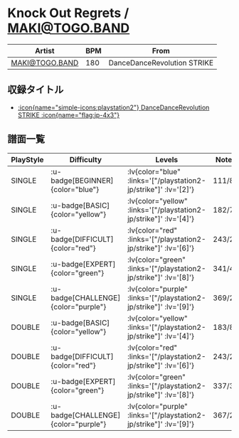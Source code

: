 # Knock Out Regrets / MAKI@TOGO.BAND

|Artist|BPM|From|
|------|---|----|
|MAKI@TOGO.BAND|180|DanceDanceRevolution STRIKE|

## 収録タイトル

- [ :icon{name="simple-icons:playstation2"} DanceDanceRevolution STRIKE :icon{name="flag:jp-4x3"} ](/playstation2-jp/strike)

## 譜面一覧

|PlayStyle|Difficulty|Levels|Notes|Movie|
|---------|----------|------|-----|-----|
|SINGLE| :u-badge[BEGINNER]{color="blue"} | :lv{color="blue" :links='["/playstation2-jp/strike"]' :lv='[2]'} |111/8||
|SINGLE| :u-badge[BASIC]{color="yellow"} | :lv{color="yellow" :links='["/playstation2-jp/strike"]' :lv='[4]'} |182/7||
|SINGLE| :u-badge[DIFFICULT]{color="red"} | :lv{color="red" :links='["/playstation2-jp/strike"]' :lv='[6]'} |243/21||
|SINGLE| :u-badge[EXPERT]{color="green"} | :lv{color="green" :links='["/playstation2-jp/strike"]' :lv='[8]'} |341/44||
|SINGLE| :u-badge[CHALLENGE]{color="purple"} | :lv{color="purple" :links='["/playstation2-jp/strike"]' :lv='[9]'} |369/22||
|DOUBLE| :u-badge[BASIC]{color="yellow"} | :lv{color="yellow" :links='["/playstation2-jp/strike"]' :lv='[4]'} |183/8||
|DOUBLE| :u-badge[DIFFICULT]{color="red"} | :lv{color="red" :links='["/playstation2-jp/strike"]' :lv='[6]'} |243/22||
|DOUBLE| :u-badge[EXPERT]{color="green"} | :lv{color="green" :links='["/playstation2-jp/strike"]' :lv='[8]'} |337/33||
|DOUBLE| :u-badge[CHALLENGE]{color="purple"} | :lv{color="purple" :links='["/playstation2-jp/strike"]' :lv='[9]'} |367/26||
